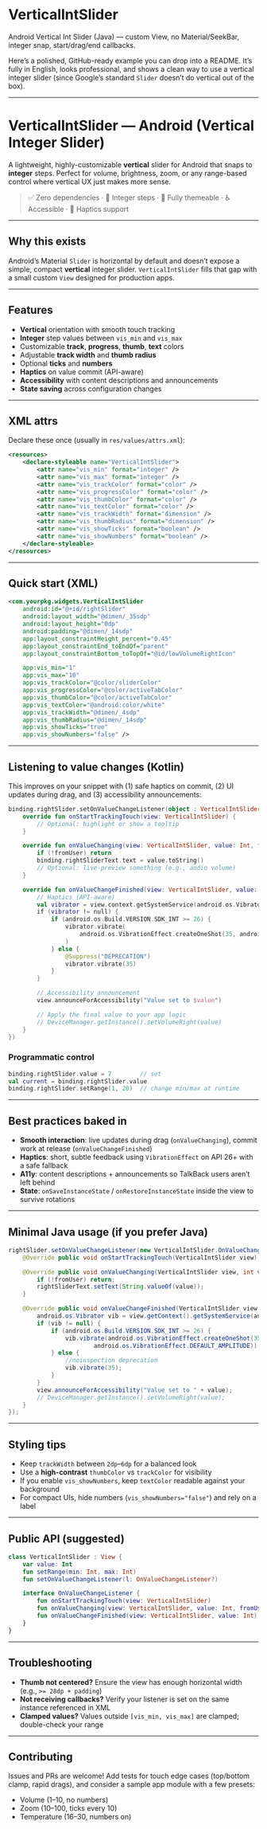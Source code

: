 # VerticalIntSlider
Android Vertical Int Slider (Java) — custom View, no Material/SeekBar, integer snap, start/drag/end callbacks.

Here’s a polished, GitHub-ready example you can drop into a README. It’s fully in English, looks professional, and shows a clean way to use a vertical integer slider (since Google’s standard `Slider` doesn’t do vertical out of the box).

---

# VerticalIntSlider — Android (Vertical Integer Slider)

A lightweight, highly-customizable **vertical** slider for Android that snaps to **integer** steps. Perfect for volume, brightness, zoom, or any range-based control where vertical UX just makes more sense.

> ✅ Zero dependencies · 🎯 Integer steps · 🎨 Fully themeable · ♿ Accessible · 📳 Haptics support

---

## Why this exists

Android’s Material `Slider` is horizontal by default and doesn’t expose a simple, compact **vertical** integer slider. `VerticalIntSlider` fills that gap with a small custom `View` designed for production apps.

---

## Features

* **Vertical** orientation with smooth touch tracking
* **Integer** step values between `vis_min` and `vis_max`
* Customizable **track**, **progress**, **thumb**, **text** colors
* Adjustable **track width** and **thumb radius**
* Optional **ticks** and **numbers**
* **Haptics** on value commit (API-aware)
* **Accessibility** with content descriptions and announcements
* **State saving** across configuration changes

---

## XML attrs

Declare these once (usually in `res/values/attrs.xml`):

```xml
<resources>
    <declare-styleable name="VerticalIntSlider">
        <attr name="vis_min" format="integer" />
        <attr name="vis_max" format="integer" />
        <attr name="vis_trackColor" format="color" />
        <attr name="vis_progressColor" format="color" />
        <attr name="vis_thumbColor" format="color" />
        <attr name="vis_textColor" format="color" />
        <attr name="vis_trackWidth" format="dimension" />
        <attr name="vis_thumbRadius" format="dimension" />
        <attr name="vis_showTicks" format="boolean" />
        <attr name="vis_showNumbers" format="boolean" />
    </declare-styleable>
</resources>
```

---

## Quick start (XML)

```xml
<com.yourpkg.widgets.VerticalIntSlider
    android:id="@+id/rightSlider"
    android:layout_width="@dimen/_35sdp"
    android:layout_height="0dp"
    android:padding="@dimen/_14sdp"
    app:layout_constraintHeight_percent="0.45"
    app:layout_constraintEnd_toEndOf="parent"
    app:layout_constraintBottom_toTopOf="@id/lowVolumeRightIcon"

    app:vis_min="1"
    app:vis_max="10"
    app:vis_trackColor="@color/sliderColor"
    app:vis_progressColor="@color/activeTabColor"
    app:vis_thumbColor="@color/activeTabColor"
    app:vis_textColor="@android:color/white"
    app:vis_trackWidth="@dimen/_4sdp"
    app:vis_thumbRadius="@dimen/_14sdp"
    app:vis_showTicks="true"
    app:vis_showNumbers="false" />
```

---

## Listening to value changes (Kotlin)

This improves on your snippet with (1) safe haptics on commit, (2) UI updates during drag, and (3) accessibility announcements:

```kotlin
binding.rightSlider.setOnValueChangeListener(object : VerticalIntSlider.OnValueChangeListener {
    override fun onStartTrackingTouch(view: VerticalIntSlider) {
        // Optional: highlight or show a tooltip
    }

    override fun onValueChanging(view: VerticalIntSlider, value: Int, fromUser: Boolean) {
        if (!fromUser) return
        binding.rightSliderText.text = value.toString()
        // Optional: live-preview something (e.g., audio volume)
    }

    override fun onValueChangeFinished(view: VerticalIntSlider, value: Int) {
        // Haptics (API-aware)
        val vibrator = view.context.getSystemService(android.os.Vibrator::class.java)
        if (vibrator != null) {
            if (android.os.Build.VERSION.SDK_INT >= 26) {
                vibrator.vibrate(
                    android.os.VibrationEffect.createOneShot(35, android.os.VibrationEffect.DEFAULT_AMPLITUDE)
                )
            } else {
                @Suppress("DEPRECATION")
                vibrator.vibrate(35)
            }
        }

        // Accessibility announcement
        view.announceForAccessibility("Value set to $value")

        // Apply the final value to your app logic
        // DeviceManager.getInstance().setVolumeRight(value)
    }
})
```

### Programmatic control

```kotlin
binding.rightSlider.value = 7        // set
val current = binding.rightSlider.value
binding.rightSlider.setRange(1, 20)  // change min/max at runtime
```

---

## Best practices baked in

* **Smooth interaction**: live updates during drag (`onValueChanging`), commit work at release (`onValueChangeFinished`)
* **Haptics**: short, subtle feedback using `VibrationEffect` on API 26+ with a safe fallback
* **A11y**: content descriptions + announcements so TalkBack users aren’t left behind
* **State**: `onSaveInstanceState` / `onRestoreInstanceState` inside the view to survive rotations

---

## Minimal Java usage (if you prefer Java)

```java
rightSlider.setOnValueChangeListener(new VerticalIntSlider.OnValueChangeListener() {
    @Override public void onStartTrackingTouch(VerticalIntSlider view) { }

    @Override public void onValueChanging(VerticalIntSlider view, int value, boolean fromUser) {
        if (!fromUser) return;
        rightSliderText.setText(String.valueOf(value));
    }

    @Override public void onValueChangeFinished(VerticalIntSlider view, int value) {
        android.os.Vibrator vib = view.getContext().getSystemService(android.os.Vibrator.class);
        if (vib != null) {
            if (android.os.Build.VERSION.SDK_INT >= 26) {
                vib.vibrate(android.os.VibrationEffect.createOneShot(35,
                        android.os.VibrationEffect.DEFAULT_AMPLITUDE));
            } else {
                //noinspection deprecation
                vib.vibrate(35);
            }
        }
        view.announceForAccessibility("Value set to " + value);
        // DeviceManager.getInstance().setVolumeRight(value);
    }
});
```

---

## Styling tips

* Keep `trackWidth` between `2dp`–`6dp` for a balanced look
* Use a **high-contrast** `thumbColor` vs `trackColor` for visibility
* If you enable `vis_showNumbers`, keep `textColor` readable against your background
* For compact UIs, hide numbers (`vis_showNumbers="false"`) and rely on a label

---

## Public API (suggested)

```kotlin
class VerticalIntSlider : View {
    var value: Int
    fun setRange(min: Int, max: Int)
    fun setOnValueChangeListener(l: OnValueChangeListener?)

    interface OnValueChangeListener {
        fun onStartTrackingTouch(view: VerticalIntSlider)
        fun onValueChanging(view: VerticalIntSlider, value: Int, fromUser: Boolean)
        fun onValueChangeFinished(view: VerticalIntSlider, value: Int)
    }
}
```

---

## Troubleshooting

* **Thumb not centered?** Ensure the view has enough horizontal width (e.g., `>= 28dp + padding`)
* **Not receiving callbacks?** Verify your listener is set on the same instance referenced in XML
* **Clamped values?** Values outside `[vis_min, vis_max]` are clamped; double-check your range

---

## Contributing

Issues and PRs are welcome! Add tests for touch edge cases (top/bottom clamp, rapid drags), and consider a sample app module with a few presets:

* Volume (1–10, no numbers)
* Zoom (10–100, ticks every 10)
* Temperature (16–30, numbers on)
